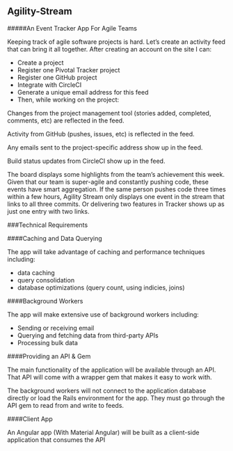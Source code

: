 ## Agility-Stream
#####An Event Tracker App For Agile Teams

Keeping track of agile software projects is hard. Let’s create an activity feed that can bring it all together. After creating an account on the site I can:

- Create a project
- Register one Pivotal Tracker project
- Register one GitHub project
- Integrate with CircleCI
- Generate a unique email address for this feed
- Then, while working on the project:

Changes from the project management tool (stories added, completed, comments, etc) are reflected in the feed.

Activity from GitHub (pushes, issues, etc) is reflected in the feed.

Any emails sent to the project-specific address show up in the feed.

Build status updates from CircleCI show up in the feed.

The board displays some highlights from the team’s achievement this week.
Given that our team is super-agile and constantly pushing code, these events have smart aggregation. If the same person pushes code three times within a few hours, Agility Stream only displays one event in the stream that links to all three commits. Or delivering two features in Tracker shows up as just one entry with two links.

###Technical Requirements

####Caching and Data Querying

The app will take advantage of caching and performance techniques including:

- data caching
- query consolidation
- database optimizations (query count, using indicies, joins)

####Background Workers

The app will make extensive use of background workers including:

- Sending or receiving email
- Querying and fetching data from third-party APIs
- Processing bulk data

####Providing an API & Gem

The main functionality of the application will be available through an API. That API will come with a wrapper gem that makes it easy to work with.

The background workers will not connect to the application database directly or load the Rails environment for the app. They must go through the API gem to read from and write to feeds.

####Client App

An Angular app (With Material Angular) will be built as a client-side application that consumes the API


